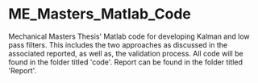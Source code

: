 # ME_Masters_Matlab_Code
Mechanical Masters Thesis' Matlab code for developing Kalman and low pass filters. This includes the two approaches as discussed in the associated reported, as well as, the validation process. 
All code will be found in the folder titled 'code'. 
Report can be found in the folder titled 'Report'. 
